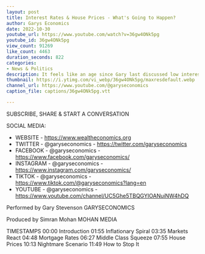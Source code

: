```yaml
---
layout: post
title: Interest Rates & House Prices - What's Going to Happen?
author: Garys Economics
date: 2022-10-30
youtube_url: https://www.youtube.com/watch?v=36gw4ONk5pg
youtube_id: 36gw4ONk5pg
view_count: 91269
like_count: 4463
duration_seconds: 822
categories:
- News & Politics
description: It feels like an age since Gary last discussed low interest rates - things have changed drastically since and so Gary updates us on where he thinks Interest Rates & House Prices will go from here.
thumbnail: https://i.ytimg.com/vi_webp/36gw4ONk5pg/maxresdefault.webp
channel_url: https://www.youtube.com/@garyseconomics
caption_file: captions/36gw4ONk5pg.vtt

---
```


SUBSCRIBE, SHARE & START A CONVERSATION


SOCIAL MEDIA:
- WEBSITE - https://www.wealtheconomics.org
- TWITTER - @garyseconomics - https://twitter.com/garyseconomics
- FACEBOOK - @garyseconomics - https://www.facebook.com/garyseconomics/
- INSTAGRAM - @garyseconomics - https://www.instagram.com/garyseconomics/
- TIKTOK - @garyseconomics - https://www.tiktok.com/@garyseconomics?lang=en
- YOUTUBE - @garyseconomics - https://www.youtube.com/channel/UC5Ghe5TBQGYIOANuiNW4hDQ


Performed by Gary Stevenson
GARYSECONOMICS


Produced by Simran Mohan
MOHAN MEDIA


TIMESTAMPS
00:00 Introduction
01:55 Inflationary Spiral
03:35 Markets React
04:48 Mortgage Rates
06:27 Middle Class Squeeze
07:55 House Prices
10:13 Nightmare Scenario
11:49 How to Stop It
